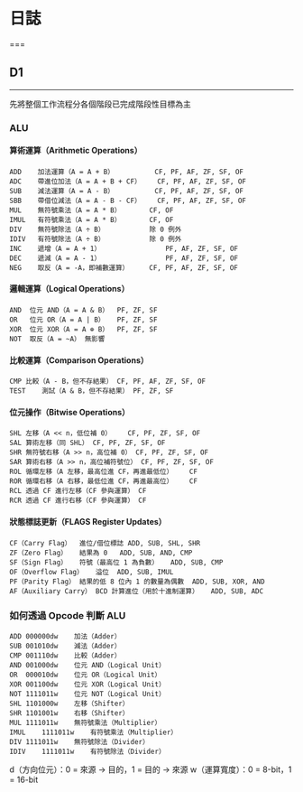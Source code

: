 # 日誌
===
## D1
---
  先將整個工作流程分各個階段已完成階段性目標為主
### ALU
#### 算術運算（Arithmetic Operations）
    ADD    加法運算（A = A + B）	        CF, PF, AF, ZF, SF, OF
    ADC    帶進位加法（A = A + B + CF）	CF, PF, AF, ZF, SF, OF
    SUB    減法運算（A = A - B）	        CF, PF, AF, ZF, SF, OF
    SBB    帶借位減法（A = A - B - CF）	CF, PF, AF, ZF, SF, OF
    MUL    無符號乘法（A = A * B）	      CF, OF
    IMUL   有符號乘法（A = A * B）	      CF, OF
    DIV    無符號除法（A ÷ B）	          除 0 例外
    IDIV   有符號除法（A ÷ B）	          除 0 例外
    INC    遞增（A = A + 1）	            PF, AF, ZF, SF, OF
    DEC    遞減（A = A - 1）	            PF, AF, ZF, SF, OF
    NEG    取反（A = -A，即補數運算）	    CF, PF, AF, ZF, SF, OF
#### 邏輯運算（Logical Operations）
    AND	 位元 AND（A = A & B）	PF, ZF, SF
    OR	 位元 OR（A = A | B）	PF, ZF, SF
    XOR	 位元 XOR（A = A ⊕ B）	PF, ZF, SF
    NOT	 取反（A = ~A）	無影響
#### 比較運算（Comparison Operations）
    CMP	比較（A - B，但不存結果）	CF, PF, AF, ZF, SF, OF
    TEST	測試（A & B，但不存結果）	PF, ZF, SF
#### 位元操作（Bitwise Operations）
    SHL	左移（A << n，低位補 0）	CF, PF, ZF, SF, OF
    SAL	算術左移（同 SHL）	CF, PF, ZF, SF, OF
    SHR	無符號右移（A >> n，高位補 0）	CF, PF, ZF, SF, OF
    SAR	算術右移（A >> n，高位補符號位）	CF, PF, ZF, SF, OF
    ROL	循環左移（A 左移，最高位進 CF，再進最低位）	CF
    ROR	循環右移（A 右移，最低位進 CF，再進最高位）	CF
    RCL	透過 CF 進行左移（CF 參與運算）	CF
    RCR	透過 CF 進行右移（CF 參與運算）	CF
#### 狀態標誌更新（FLAGS Register Updates）
    CF（Carry Flag）	進位/借位標誌	ADD, SUB, SHL, SHR
    ZF（Zero Flag）	結果為 0	ADD, SUB, AND, CMP
    SF（Sign Flag）	符號（最高位 1 為負數）	ADD, SUB, CMP
    OF（Overflow Flag）	溢位	ADD, SUB, IMUL
    PF（Parity Flag）	結果的低 8 位內 1 的數量為偶數	ADD, SUB, XOR, AND
    AF（Auxiliary Carry）	BCD 計算進位（用於十進制運算）	ADD, SUB, ADC
### 如何透過 Opcode 判斷 ALU
    ADD	000000dw	加法（Adder）
    SUB	001010dw	減法（Adder）
    CMP	001110dw	比較（Adder）
    AND	001000dw	位元 AND（Logical Unit）
    OR	000010dw	位元 OR（Logical Unit）
    XOR	001100dw	位元 XOR（Logical Unit）
    NOT	1111011w	位元 NOT（Logical Unit）
    SHL	1101000w	左移（Shifter）
    SHR	1101001w	右移（Shifter）
    MUL	1111011w	無符號乘法（Multiplier）
    IMUL	1111011w	有符號乘法（Multiplier）
    DIV	1111011w	無符號除法（Divider）
    IDIV	1111011w	有符號除法（Divider）
d（方向位元）：0 = 來源 -> 目的，1 = 目的 -> 來源
w（運算寬度）：0 = 8-bit，1 = 16-bit
